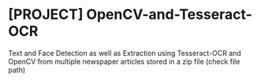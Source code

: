 # [PROJECT] OpenCV-and-Tesseract-OCR
Text and Face Detection as well as Extraction using Tesseract-OCR and OpenCV from multiple newspaper articles stored in a zip file (check file path)
